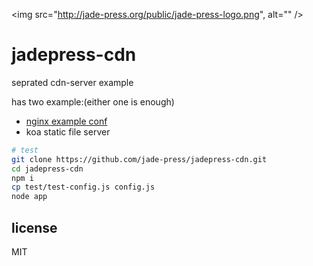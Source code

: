 
<img src="http://jade-press.org/public/jade-press-logo.png", alt="" />

# jadepress-cdn
seprated cdn-server example

has two example:(either one is enough)
- [nginx example conf](https://github.com/jade-press/jadepress-cdn/blob/master/example-nginx.conf)
- koa static file server
```bash
# test
git clone https://github.com/jade-press/jadepress-cdn.git
cd jadepress-cdn
npm i
cp test/test-config.js config.js
node app
```

## license
MIT



